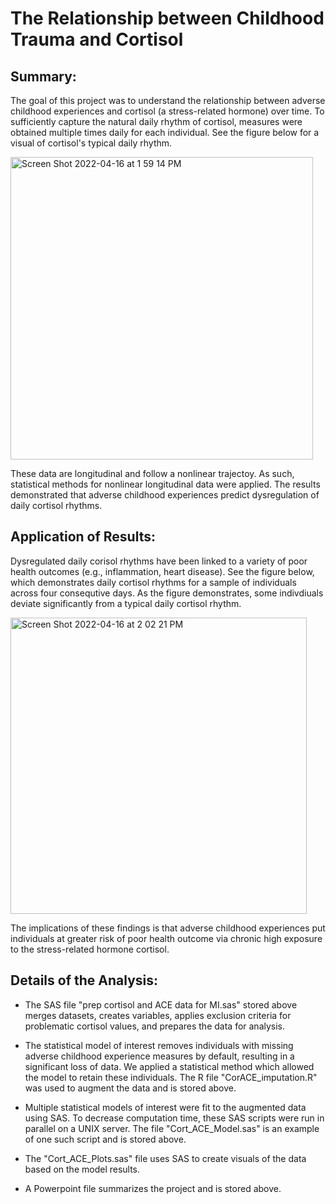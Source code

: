 # The Relationship between Childhood Trauma and Cortisol
## Summary:

The goal of this project was to understand the relationship between adverse childhood experiences and cortisol (a stress-related hormone) over time. To sufficiently capture the natural daily rhythm of cortisol, measures were obtained multiple times daily for each individual. See the figure below for a visual of cortisol's typical daily rhythm. 

<img width="484" alt="Screen Shot 2022-04-16 at 1 59 14 PM" src="https://user-images.githubusercontent.com/39779853/163689663-db01809c-e5ce-4b56-b454-f89481932d81.png">

These data are longitudinal and follow a nonlinear trajectoy. As such, statistical methods for nonlinear longitudinal data were applied. The results demonstrated that adverse childhood experiences predict dysregulation of daily cortisol rhythms. 

## Application of Results:

Dysregulated daily corisol rhythms have been linked to a variety of poor health outcomes (e.g., inflammation, heart disease). See the figure below, which demonstrates daily cortisol rhythms for a sample of individuals across four consequtive days. As the figure demonstrates, some indivdiuals deviate significantly from a typical daily cortisol rhythm.

<img width="474" alt="Screen Shot 2022-04-16 at 2 02 21 PM" src="https://user-images.githubusercontent.com/39779853/163689739-3405ce7e-4005-4cee-9a60-2beaea0dada2.png">

The implications of these findings is that adverse childhood experiences put individuals at greater risk of poor health outcome via chronic high exposure to the stress-related hormone cortisol. 

## Details of the Analysis:

* The SAS file "prep cortisol and ACE data for MI.sas" stored above merges datasets, creates variables, applies exclusion criteria for problematic cortisol values, and prepares the data for analysis.

* The statistical model of interest removes individuals with missing adverse childhood experience measures by default, resulting in a significant loss of data. We applied a statistical method which allowed the model to retain these individuals. The R file "CorACE_imputation.R" was used to augment the data and is stored above.

* Multiple statistical models of interest were fit to the augmented data using SAS. To decrease computation time, these SAS scripts were run in parallel on a UNIX server. The file "Cort_ACE_Model.sas" is an example of one such script and is stored above.

* The "Cort_ACE_Plots.sas" file uses SAS to create visuals of the data based on the model results.    

* A Powerpoint file summarizes the project and is stored above.
